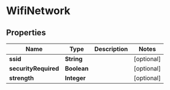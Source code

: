 
# WifiNetwork

## Properties
Name | Type | Description | Notes
------------ | ------------- | ------------- | -------------
**ssid** | **String** |  |  [optional]
**securityRequired** | **Boolean** |  |  [optional]
**strength** | **Integer** |  |  [optional]



